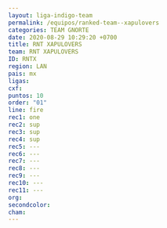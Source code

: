 ```yaml
---
layout: liga-indigo-team
permalink: /equipos/ranked-team--xapulovers
categories: TEAM GNORTE
date: 2020-08-29 10:29:20 +0700
title: RNT XAPULOVERS
team: RNT XAPULOVERS
ID: RNTX
region: LAN
pais: mx
ligas: 
cxf: 
puntos: 10
order: "01"
line: fire
rec1: one
rec2: sup
rec3: sup
rec4: sup
rec5: ---
rec6: ---
rec7: ---
rec8: ---
rec9: ---
rec10: ---
rec11: ---
org: 
secondcolor: 
cham:
---
```

